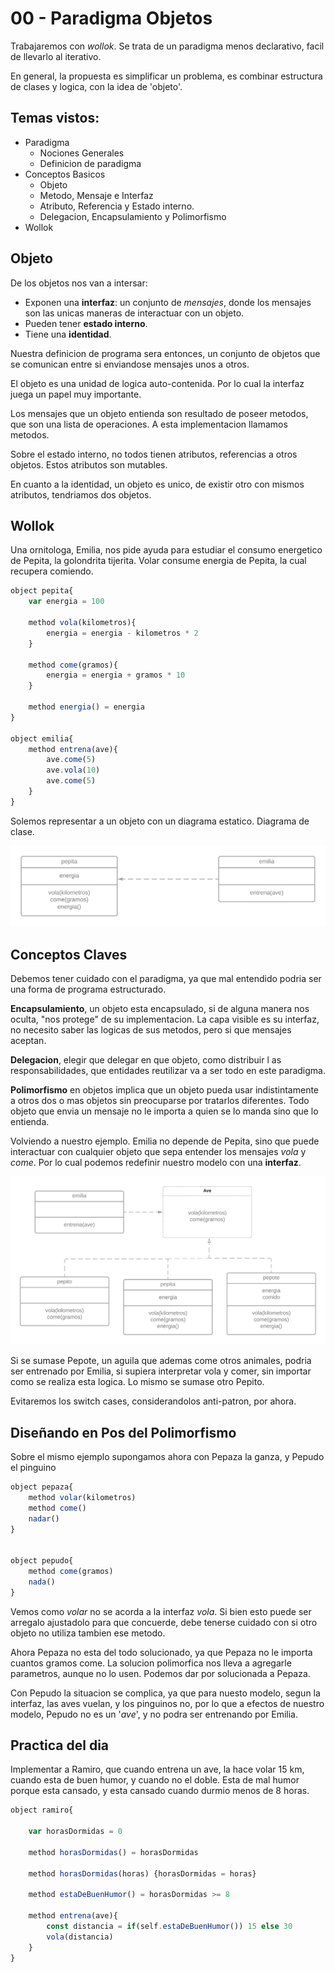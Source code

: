 # 00 - Paradigma Objetos

Trabajaremos con *wollok*. Se trata de un paradigma menos declarativo, facil de llevarlo al iterativo.

En general, la propuesta es simplificar un problema, es combinar estructura de clases y logica, con la idea de 'objeto'.

## Temas vistos:

- Paradigma
  - Nociones Generales
  - Definicion de paradigma
- Conceptos Basicos
  - Objeto
  - Metodo, Mensaje e Interfaz
  - Atributo, Referencia y Estado interno.
  - Delegacion, Encapsulamiento y  Polimorfismo
- Wollok

## Objeto

De los objetos nos van a intersar:

- Exponen una **interfaz**: un conjunto de *mensajes*, donde los mensajes son las unicas maneras de interactuar con un objeto.
- Pueden tener **estado interno**.
- Tiene una **identidad**.

Nuestra definicion de programa sera entonces, un conjunto de objetos que se comunican entre si enviandose mensajes unos a otros.

El objeto es una unidad de logica auto-contenida. Por lo cual la interfaz juega un papel muy importante.

Los mensajes que un objeto entienda son resultado de poseer metodos, que son una lista de operaciones. A esta implementacion llamamos metodos.

Sobre el estado interno, no todos tienen atributos, referencias a otros objetos. Estos atributos son mutables.

En cuanto a la identidad, un objeto es unico, de existir otro con mismos atributos, tendriamos dos objetos.

## Wollok

Una ornitologa,  Emilia, nos pide ayuda para estudiar el consumo energetico de Pepita, la golondrita tijerita.
Volar consume energia de Pepita, la cual recupera comiendo.

```js
object pepita{
    var energia = 100

    method vola(kilometros){
        energia = energia - kilometros * 2
    }

    method come(gramos){
        energia = energia + gramos * 10
    }

    method energia() = energia
}

object emilia{
    method entrena(ave){
        ave.come(5)
        ave.vola(10)
        ave.come(5)
    }
}
```

Solemos representar a un objeto con un diagrama estatico. Diagrama de clase.

![Class_diagram](class_diagram.png)

## Conceptos Claves

Debemos tener cuidado con el paradigma, ya que mal entendido podria ser una forma de programa estructurado.

**Encapsulamiento**, un objeto esta encapsulado, si de alguna manera nos oculta, "nos protege" de su implementacion. La capa visible es su interfaz, no necesito saber las logicas de sus metodos, pero si que mensajes aceptan.

**Delegacion**, elegir que delegar en que objeto, como distribuir l as responsabilidades, que entidades reutilizar va a ser todo en este paradigma.

**Polimorfismo** en objetos implica que un objeto pueda usar indistintamente a otros dos o mas objetos sin preocuparse por tratarlos diferentes. Todo objeto que envia un mensaje no le importa a quien se lo manda sino que lo entienda.

Volviendo a nuestro ejemplo. Emilia no depende de Pepita, sino que puede interactuar con cualquier objeto que sepa entender los mensajes *vola* y *come*. Por lo cual podemos redefinir nuestro modelo con una **interfaz**.

![Class_diagram2](class_diagram2.png)

Si se sumase Pepote, un aguila que ademas come otros animales, podria ser entrenado por Emilia, si supiera interpretar vola y comer, sin importar como se realiza esta logica. Lo mismo se sumase otro Pepito.

Evitaremos los switch cases, considerandolos anti-patron, por ahora.

## Diseñando en Pos del Polimorfismo

Sobre el mismo ejemplo supongamos ahora con Pepaza la ganza, y Pepudo el pinguino

```js
object pepaza{
    method volar(kilometros)
    method come()
    nadar()
}


object pepudo{
    method come(gramos)
    nada()
}
```

Vemos como *volar* no se acorda a la interfaz *vola*. Si bien esto puede ser arregalo ajustadolo para que concuerde, debe tenerse cuidado con si otro objeto no utiliza tambien ese metodo.

Ahora Pepaza no esta del todo solucionado, ya que Pepaza no le importa cuantos gramos come. La solucion polimorfica nos lleva a agregarle parametros, aunque no lo usen. Podemos dar por solucionada a Pepaza.

Con Pepudo la situacion se complica, ya que para nuesto modelo, segun la interfaz, las aves vuelan, y los pinguinos no, por lo que a efectos de nuestro modelo, Pepudo no es un '*ave*', y no podra ser entrenando por Emilia.

## Practica del dia

Implementar a Ramiro, que cuando entrena un ave, la hace volar 15 km, cuando esta de buen humor, y cuando no el doble. Esta de mal humor porque esta cansado, y esta cansado cuando durmio menos de 8 horas.

```js
object ramiro{

    var horasDormidas = 0

    method horasDormidas() = horasDormidas

    method horasDormidas(horas) {horasDormidas = horas}

    method estaDeBuenHumor() = horasDormidas >= 8

    method entrena(ave){
        const distancia = if(self.estaDeBuenHumor()) 15 else 30
        vola(distancia)
    }
}
```